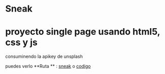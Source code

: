 # Sneak

# proyecto single page usando html5, css y js 

consuminendo la apikey de unsplash



puedes verlo
**Ruta ** : [sneak] o [codigo]


[sneak]: https://cristiamsms.github.io/sneak/
[codigo]: https://github.com/cristiamsms/sneak.git/ 

